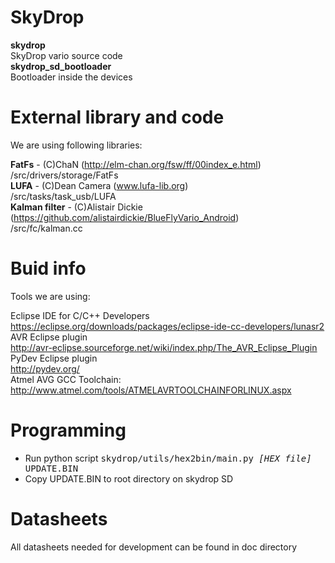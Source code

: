 SkyDrop
=====

<b>skydrop</b><br>
SkyDrop vario source code<br>
<b>skydrop_sd_bootloader</b><br>
Bootloader inside the devices<br>

External library and code
=====

We are using following libraries:

<b>FatFs</b> - (C)ChaN (http://elm-chan.org/fsw/ff/00index_e.html)<br>
/src/drivers/storage/FatFs<br>
<b>LUFA</b> - (C)Dean Camera (www.lufa-lib.org)<br>
/src/tasks/task_usb/LUFA<br>
<b>Kalman filter</b> - (C)Alistair Dickie (https://github.com/alistairdickie/BlueFlyVario_Android)<br>
/src/fc/kalman.cc<br>



Buid info
=====

Tools we are using:

Eclipse IDE for C/C++ Developers<br>
https://eclipse.org/downloads/packages/eclipse-ide-cc-developers/lunasr2<br>
AVR Eclipse plugin<br>
http://avr-eclipse.sourceforge.net/wiki/index.php/The_AVR_Eclipse_Plugin<br>
PyDev Eclipse plugin<br>
http://pydev.org/<br>
Atmel AVG GCC Toolchain:<br>
http://www.atmel.com/tools/ATMELAVRTOOLCHAINFORLINUX.aspx<br>

Programming
=====

<ul>
<li>Run python script <tt>skydrop/utils/hex2bin/main.py <i>[HEX file]</i> UPDATE.BIN</tt></li>
<li>Copy UPDATE.BIN to root directory on skydrop SD</li>
</ul>


Datasheets
=====

All datasheets needed for development can be found in doc directory



